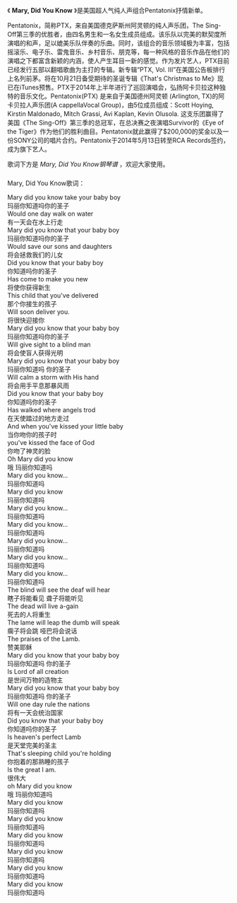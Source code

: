 

《 **Mary, Did You Know** 》是美国超人气纯人声组合Pentatonix抒情新单。

  

Pentatonix，简称PTX，来自美国德克萨斯州阿灵顿的纯人声乐团，The Sing-
Off第三季的优胜者，由四名男生和一名女生成员组成。该乐队以完美的默契度所演唱的和声，足以媲美乐队伴奏的乐曲。同时，该组合的音乐领域极为丰富，包括摇滚乐、电子乐、雷鬼音乐、乡村音乐、朋克等，每一种风格的音乐作品在他们的演唱之下都富含新颖的内涵，使人产生耳目一新的感觉。作为发片艺人，PTX目前已经发行五部以翻唱歌曲为主打的专辑。新专辑“PTX,
Vol. III”在美国公告板排行上名列前茅。将在10月21日备受期待的圣诞专辑《That's Christmas to
Me》现已在iTunes预售。PTX于2014年上半年进行了巡回演唱会，弘扬阿卡贝拉这种独特的音乐文化。Pentatonix(PTX)
是来自于美国德州阿灵顿 (Arlington, TX)的阿卡贝拉人声乐团(A cappellaVocal Group)，由5位成员组成：Scott
Hoying, Kirstin Maldonado, Mitch Grassi, Avi Kaplan, Kevin Olusola.
这支乐团赢得了美国《The Sing-Off》第三季的总冠军，在总决赛之夜演唱Survivor的《Eye of the
Tiger》作为他们的胜利曲目。Pentatonix就此赢得了$200,000的奖金以及一份SONY公司的唱片合约。Pentatonix于2014年5月13日转至RCA
Records签约，成为旗下艺人。

  

歌词下方是 _Mary, Did You Know钢琴谱_ ，欢迎大家使用。

###  
Mary, Did You Know歌词：

Mary did you know take your baby boy  
玛丽你知道吗你的圣子  
Would one day walk on water  
有一天会在水上行走  
Mary did you know that your baby boy  
玛丽你知道吗你的圣子  
Would save our sons and daughters  
将会拯救我们的儿女  
Did you know that your baby boy  
你知道吗你的圣子  
Has come to make you new  
将使你获得新生  
This child that you've delivered  
那个你接生的孩子  
Will soon deliver you.  
将很快迎接你  
Mary did you know that your baby boy  
玛丽你知道吗你的圣子  
Will give sight to a blind man  
将会使盲人获得光明  
Mary did you know that your baby boy  
玛丽你知道吗 你的圣子  
Will calm a storm with His hand  
将会用手平息那暴风雨  
Did you know that your baby boy  
你知道吗你的圣子  
Has walked where angels trod  
在天使踏过的地方走过  
And when you've kissed your little baby  
当你吻你的孩子时  
you've kissed the face of God  
你吻了神灵的脸  
Oh Mary did you know  
哦 玛丽你知道吗  
Mary did you know...  
玛丽你知道吗  
Mary did you know  
玛丽你知道吗  
Mary did you know...  
玛丽你知道吗  
Mary did you know...  
玛丽你知道吗  
Mary did you know...  
玛丽你知道吗  
Mary did you know...  
玛丽你知道吗  
Mary did you know...  
玛丽你知道吗  
The blind will see the deaf will hear  
瞎子将能看见 聋子将能听见  
The dead will live a-gain  
死去的人将重生  
The lame will leap the dumb will speak  
瘸子将会跳 哑巴将会说话  
The praises of the Lamb.  
赞美耶稣  
Mary did you know that your baby boy  
玛丽你知道吗 你的圣子  
Is Lord of all creation  
是世间万物的造物主  
Mary did you know that your baby boy  
玛丽你知道吗 你的圣子  
Will one day rule the nations  
将有一天会统治国家  
Did you know that your baby boy  
你知道吗你的圣子  
Is heaven's perfect Lamb  
是天堂完美的圣主  
That's sleeping child you're holding  
你抱着的那熟睡的孩子  
Is the great I am.  
很伟大  
oh Mary did you know  
哦 玛丽你知道吗  
Mary did you know  
玛丽你知道吗  
Mary did you know  
玛丽你知道吗  
Mary did you know  
玛丽你知道吗  
Mary did you know  
玛丽你知道吗  
Mary did you know  
玛丽你知道吗  
Mary did you know  
玛丽你知道吗  
  

